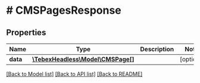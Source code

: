 # # CMSPagesResponse

## Properties

Name | Type | Description | Notes
------------ | ------------- | ------------- | -------------
**data** | [**\TebexHeadless\Model\CMSPage[]**](CMSPage.md) |  | [optional]

[[Back to Model list]](../../README.md#models) [[Back to API list]](../../README.md#endpoints) [[Back to README]](../../README.md)
